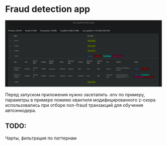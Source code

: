 # Fraud detection app

![demo](assets/demo.png)

Перед запуском приложения нужно засетапить .env по примеру, параметры в примере помимо квантиля модифицированного z-скора использовались при отборе non-fraud транзакций для обучения автоэнкодера.

## TODO:
Чарты, фильтрация по паттернам
